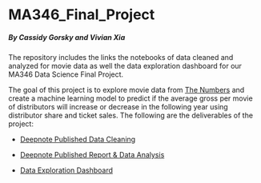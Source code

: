 # MA346_Final_Project
##### By Cassidy Gorsky and Vivian Xia

The repository includes the links the notebooks of data cleaned and analyzed for movie data as well the data exploration dashboard
for our MA346 Data Science Final Project.

The goal of this project is to explore movie data from [The Numbers](https://www.the-numbers.com/) and create a machine learning model 
to predict if the average gross per movie of distributors will increase or decrease in the following year using distributor share and ticket sales.
The following are the deliverables of the project:

  * [Deepnote Published Data Cleaning](https://deepnote.com/project/43f1b69d-2124-4417-b6cd-c595a678c0b3)
  
  * [Deepnote Published Report & Data Analysis](https://deepnote.com/publish/43f1b69d-2124-4417-b6cd-c595a678c0b3)
  
  * [Data Exploration Dashboard](https://dry-dusk-65793.herokuapp.com/)
